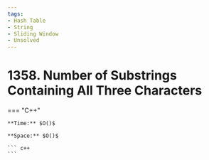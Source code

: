 ```yaml
---
tags:
- Hash Table
- String
- Sliding Window
- Unsolved
---
```



# 1358. Number of Substrings Containing All Three Characters

=== "C++"

    **Time:** $O()$

    **Space:** $O()$

    ``` c++
    ```